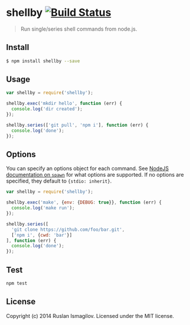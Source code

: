 # shellby [![Build Status](https://secure.travis-ci.org/isRuslan/shellby.png?branch=master)](http://travis-ci.org/isRuslan/shellby)

> Run single/series shell commands from node.js.

## Install
```sh
$ npm install shellby --save
```

## Usage

```javascript
var shellby = require('shellby');

shellby.exec('mkdir hello', function (err) {
  console.log('dir created');
});

shellby.series(['git pull', 'npm i'], function (err) {
  console.log('done');
});
```

## Options

You can specify an options object for each command. See [NodeJS documentation on `spawn`](https://nodejs.org/api/child_process.html#child_process_child_process_spawn_command_args_options) for what options are supported. If no options are specified, they default to `{stdio: inherit}`.

```javascript
var shellby = require('shellby');

shellby.exec('make', {env: {DEBUG: true}}, function (err) {
  console.log('make run');
});

shellby.series([
  'git clone https://github.com/foo/bar.git',  
  ['npm i', {cwd: 'bar'}]
], function (err) {
  console.log('done');
});
```

## Test
```sh
npm test
```

## License
Copyright (c) 2014 Ruslan Ismagilov. Licensed under the MIT license.
